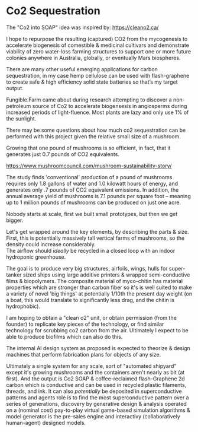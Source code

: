 # Co2 Sequestration

The "Co2 into SOAP" idea was inspired by:
https://cleano2.ca/


I hope to repurpose the resulting (captured) CO2 from the mycogenesis to accelerate biogenesis of comestible & medicinal cultivars and demonstrate viability of zero water-loss farming structures to support one or more future colonies anywhere in Australia, globally, or eventually Mars biospheres.  

There are many other useful emerging applications for carbon sequestration, in my case hemp cellulose can be used with flash-graphene to create safe & high efficiency solid state batteries so that’s my target output. 

Fungible.Farm came about during research attempting to discover a non-petroleum source of Co2 to accelerate biogensesis in angiosperms during increased periods of light-fluence.  Most plants are lazy and only use 1% of the sunlight. 

There may be some questions about how much co2 sequestration can be performed with this project given the relative small size of a mushroom.

Growing that one pound of mushrooms is so efficient, in fact, that it generates just 0.7 pounds of CO2 equivalents.

https://www.mushroomcouncil.com/mushroom-sustainability-story/

The study finds 'conventional' production of a pound of mushrooms requires only 1.8 gallons of water and 1.0 kilowatt hours of energy, and generates only .7 pounds of CO2 equivalent emissions. In addition, the annual average yield of mushrooms is 7.1 pounds per square foot – meaning up to 1 million pounds of mushrooms can be produced on just one acre.

Nobody starts at scale, first we built small prototypes, but then we get bigger.  

Let's get wrapped around the key elements, by describing the parts & size.
First, this is potentially massively tall vertical farms of mushrooms, so the density could increase considerably.   
The airflow should *ideally* be recycled in a closed loop with an indoor hydroponic greenhouse. 

The goal is to produce very big structures, airfoils, wings, hulls for super-tanker sized ships using large additive printers & wrapped semi-conductive films & biopolymers.  The composite material of myco-chitin has material properties which are stronger than carbon fiber so it's is well suited to make a variety of novel 'big things' at potentially 1/10th the present day weight (on a boat, this would translate to significantly less drag, and the chitin is hydrophobic).  

I am hoping to obtain a "clean o2" unit, or obtain permission (from the founder) to replicate key pieces of the technology, or find similar technology for scrubbing co2 carbon from the air.   Ultimately I expect to be able to produce biofilms which can also do this. 


The internal AI design system as proposed is expected to theorize & design machines that perform fabrication plans for objects of any size. 

Ultimately a single system for any scale, sort of "automated shipyard" except it's growing mushrooms and the containers aren't nearly as bit (at first).  And the output is Co2 SOAP & coffee-reclaimed flash-Graphene 2d carbon which is conductive and can be used in recycled plastic filaments, threads, and ink.   It can also *potentially* be deposited in superconductive patterns and agents role is to find the most superconductive pattern over a series of generations, discovery by generative design & analysis operated on a (nominal cost) pay-to-play virtual game-based simulation algorithms & model generator is the pre-sales engine and interactivy (collaboratively human-agent) designed models. 




